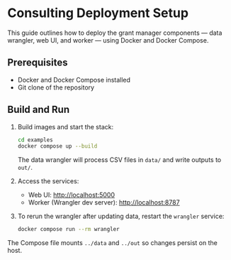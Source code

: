 # Consulting Deployment Setup

This guide outlines how to deploy the grant manager components — data wrangler, web UI, and worker — using Docker and Docker Compose.

## Prerequisites

- Docker and Docker Compose installed
- Git clone of the repository

## Build and Run

1. Build images and start the stack:
   ```bash
   cd examples
   docker compose up --build
   ```
   The data wrangler will process CSV files in `data/` and write outputs to `out/`.

2. Access the services:
   - Web UI: [http://localhost:5000](http://localhost:5000)
   - Worker (Wrangler dev server): [http://localhost:8787](http://localhost:8787)

3. To rerun the wrangler after updating data, restart the `wrangler` service:
   ```bash
   docker compose run --rm wrangler
   ```

The Compose file mounts `../data` and `../out` so changes persist on the host.
